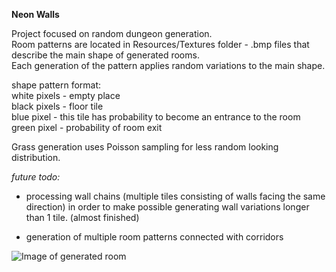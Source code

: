 **Neon Walls**

Project focused on random dungeon generation.  
Room patterns are located in Resources/Textures folder - .bmp files that describe the main shape of generated rooms.  
Each generation of the pattern applies random variations to the main shape.

shape pattern format:  
white pixels - empty place  
black pixels - floor tile  
blue pixel - this tile has probability to become an entrance to the room  
green pixel - probability of room exit  

Grass generation uses Poisson sampling for less random looking distribution.  

*future todo:*
- processing wall chains (multiple tiles consisting of walls facing the same direction) in order to make possible generating wall variations longer than 1 tile. (almost finished)

- generation of multiple room patterns connected with corridors

![Image of generated room](https://nergethic.github.io/images/neonBullets.png)